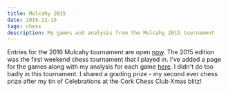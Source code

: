 ```yaml
---
title: Mulcahy 2015
date: 2015-12-15
tags: chess
description: My games and analysis from the Mulcahy 2015 tournament
---
```


Entries for the 2016 Mulcahy tournament are open [now](http://corkchess.com/events-4/). 
The 2015 edition was the first weekend chess tournament that I played in.
I've added a page for the games along with my analysis for each game [here](http://www.gerardcondon.com/chess/mulcahy-2015/mulcahy-2015.html).
I didn't do too badly in this tournament.
I shared a grading prize - my second ever chess prize after my tin of Celebrations at the Cork Chess Club Xmas blitz!